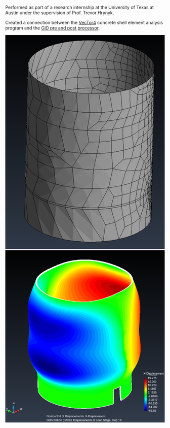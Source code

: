 Performed as part of a research internship at the University of Texas at Austin under the supervision of Prof. Trevor Hrynyk.

Created a connection between the [VecTor4](http://vectoranalysisgroup.com/vector4.html) concrete shell element analysis program and the [GiD pre and post processor](http://gidhome.com).

![](/page/vt4/vt4gidmesh.png)
![](/page/vt4/vt4gidpost.png)